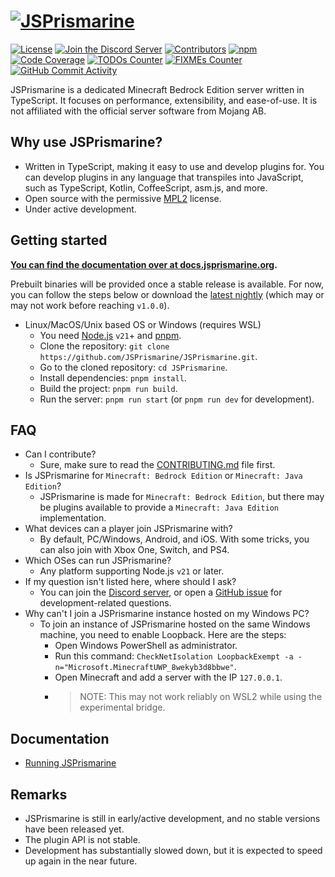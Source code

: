 # [![JSPrismarine](https://github.com/JSPrismarine/JSPrismarine/assets/108444335/3169ac83-0427-402d-a76d-6c1bc215c583)](https://jsprismarine.org/)

[![License](https://img.shields.io/github/license/JSPrismarine/JSPrismarine)](https://github.com/JSPrismarine/JSPrismarine/blob/master/LICENSE)
[![Join the Discord Server](https://img.shields.io/discord/704967868885762108?color=%237289DA&label=Discord)](https://discord.gg/6w8JWhy)
[![Contributors](https://img.shields.io/github/contributors/JSPrismarine/JSPrismarine?color=%23E30B5D)](https://github.com/JSPrismarine/JSPrismarine/graphs/contributors)
[![npm](https://img.shields.io/npm/dt/@jsprismarine/prismarine)](https://www.npmjs.com/package/@jsprismarine/prismarine)
[![Code Coverage](https://img.shields.io/codecov/c/github/JSPrismarine/JSPrismarine?token=WLXLSJOGN3&color=63A375)](https://codecov.io/gh/JSPrismarine/JSPrismarine)
[![TODOs Counter](https://img.shields.io/github/search/JSPrismarine/JSPrismarine/todo)](https://github.com/JSPrismarine/JSPrismarine/search?q=todo)
[![FIXMEs Counter](https://img.shields.io/github/search/JSPrismarine/JSPrismarine/fixme)](https://github.com/JSPrismarine/JSPrismarine/search?q=fixme)
[![GitHub Commit Activity](https://img.shields.io/github/commit-activity/m/JSPrismarine/JSPrismarine?color=%2387F4BC)](https://github.com/JSPrismarine/JSPrismarine/commits/master)

JSPrismarine is a dedicated Minecraft Bedrock Edition server written in TypeScript. It focuses on performance, extensibility, and ease-of-use. It is not affiliated with the official server software from Mojang AB.

## Why use JSPrismarine?

- Written in TypeScript, making it easy to use and develop plugins for. You can develop plugins in any language that transpiles into JavaScript, such as TypeScript, Kotlin, CoffeeScript, asm.js, and more.
- Open source with the permissive [MPL2](https://github.com/JSPrismarine/JSPrismarine/blob/master/LICENSE) license.
- Under active development.

## Getting started

**[You can find the documentation over at docs.jsprismarine.org](https://docs.jsprismarine.org/).**

Prebuilt binaries will be provided once a stable release is available. For now, you can follow the steps below or download the [latest nightly](https://github.com/JSPrismarine/JSPrismarine/actions?query=branch%3Amaster+workflow%3A%22Build+artifacts%22) (which may or may not work before reaching `v1.0.0`).

- Linux/MacOS/Unix based OS or Windows (requires WSL)
  - You need [Node.js](https://nodejs.org) `v21`+ and [pnpm](https://pnpm.io).
  - Clone the repository: `git clone https://github.com/JSPrismarine/JSPrismarine.git`.
  - Go to the cloned repository: `cd JSPrismarine`.
  - Install dependencies: `pnpm install`.
  - Build the project: `pnpm run build`.
  - Run the server: `pnpm run start` (or `pnpm run dev` for development).

## FAQ

- Can I contribute?
  - Sure, make sure to read the [CONTRIBUTING.md](https://github.com/JSPrismarine/JSPrismarine/blob/master/CONTRIBUTING.md) file first.
- Is JSPrismarine for `Minecraft: Bedrock Edition` or `Minecraft: Java Edition`?
  - JSPrismarine is made for `Minecraft: Bedrock Edition`, but there may be plugins available to provide a `Minecraft: Java Edition` implementation.
- What devices can a player join JSPrismarine with?
  - By default, PC/Windows, Android, and iOS. With some tricks, you can also join with Xbox One, Switch, and PS4.
- Which OSes can run JSPrismarine?
  - Any platform supporting Node.js `v21` or later.
- If my question isn't listed here, where should I ask?
  - You can join the [Discord server](https://discord.gg/fGkHZhu), or open a [GitHub issue](https://github.com/JSPrismarine/JSPrismarine/issues/new) for development-related questions.
- Why can't I join a JSPrismarine instance hosted on my Windows PC?
  - To join an instance of JSPrismarine hosted on the same Windows machine, you need to enable Loopback. Here are the steps:
    - Open Windows PowerShell as administrator.
    - Run this command: `CheckNetIsolation LoopbackExempt -a -n="Microsoft.MinecraftUWP_8wekyb3d8bbwe"`.
    - Open Minecraft and add a server with the IP `127.0.0.1`.
    - > NOTE: This may not work reliably on WSL2 while using the experimental bridge.

## Documentation

- [Running JSPrismarine](docs/running.md)

## Remarks

- JSPrismarine is still in early/active development, and no stable versions have been released yet.
- The plugin API is not stable.
- Development has substantially slowed down, but it is expected to speed up again in the near future.
